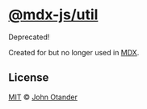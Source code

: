 # [@mdx-js/util][mdx]

Deprecated!

Created for but no longer used in [MDX](https://mdxjs.com).

## License

[MIT][] © [John Otander][author]

[mit]: license
[mdx]: https://github.com/mdx-js/mdx
[author]: https://johno.com
